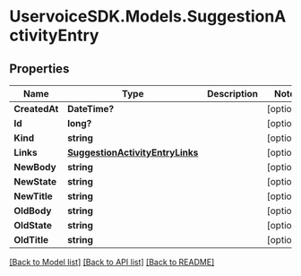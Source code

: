 # UservoiceSDK.Models.SuggestionActivityEntry
## Properties

Name | Type | Description | Notes
------------ | ------------- | ------------- | -------------
**CreatedAt** | **DateTime?** |  | [optional] 
**Id** | **long?** |  | [optional] 
**Kind** | **string** |  | [optional] 
**Links** | [**SuggestionActivityEntryLinks**](SuggestionActivityEntryLinks.md) |  | [optional] 
**NewBody** | **string** |  | [optional] 
**NewState** | **string** |  | [optional] 
**NewTitle** | **string** |  | [optional] 
**OldBody** | **string** |  | [optional] 
**OldState** | **string** |  | [optional] 
**OldTitle** | **string** |  | [optional] 

[[Back to Model list]](../README.md#documentation-for-models) [[Back to API list]](../README.md#documentation-for-api-endpoints) [[Back to README]](../README.md)

